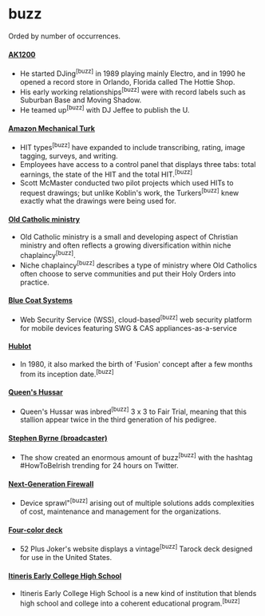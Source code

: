 #  buzz
Orded by number of occurrences.

#### <a href="https://en.wikipedia.org/wiki/AK1200">AK1200</a>
- He started DJing<sup>[buzz]</sup> in 1989 playing mainly Electro, and in 1990 he opened a record store in Orlando, Florida called The Hottie Shop.
- His early working relationships<sup>[buzz]</sup> were with record labels such as Suburban Base and Moving Shadow.
- He teamed up<sup>[buzz]</sup> with DJ Jeffee to publish the U.

#### <a href="https://en.wikipedia.org/wiki/Amazon_Mechanical_Turk">Amazon Mechanical Turk</a>
- HIT types<sup>[buzz]</sup> have expanded to include transcribing, rating, image tagging, surveys, and writing.
- Employees have access to a control panel that displays three tabs: total earnings, the state of the HIT and the total HIT.<sup>[buzz]</sup>
- Scott McMaster conducted two pilot projects which used HITs to request drawings; but unlike Koblin's work, the Turkers<sup>[buzz]</sup> knew exactly what the drawings were being used for.

#### <a href="https://en.wikipedia.org/wiki/Old_Catholic_ministry">Old Catholic ministry</a>
- Old Catholic ministry is a small and developing aspect of Christian ministry and often reflects a growing diversification within niche chaplaincy<sup>[buzz]</sup>.
- Niche chaplaincy<sup>[buzz]</sup> describes a type of ministry where Old Catholics often choose to serve communities and put their Holy Orders into practice.

#### <a href="https://en.wikipedia.org/wiki/Blue_Coat_Systems">Blue Coat Systems</a>
- Web Security Service (WSS), cloud-based<sup>[buzz]</sup> web security platform for mobile devices featuring SWG &amp; CAS appliances-as-a-service

#### <a href="https://en.wikipedia.org/wiki/Hublot">Hublot</a>
- In 1980, it also marked the birth of 'Fusion' concept after a few months from its inception date.<sup>[buzz]</sup>

#### <a href="https://en.wikipedia.org/wiki/Queen's_Hussar">Queen's Hussar</a>
- Queen's Hussar was inbred<sup>[buzz]</sup> 3 x 3 to Fair Trial, meaning that this stallion appear twice in the third generation of his pedigree.

#### <a href="https://en.wikipedia.org/wiki/Stephen_Byrne_(broadcaster)">Stephen Byrne (broadcaster)</a>
- The show created an enormous amount of buzz<sup>[buzz]</sup> with the hashtag #HowToBeIrish trending for 24 hours on Twitter.

#### <a href="https://en.wikipedia.org/wiki/Next-Generation_Firewall">Next-Generation Firewall</a>
- Device sprawl"<sup>[buzz]</sup> arising out of multiple solutions adds complexities of cost, maintenance and management for the organizations.

#### <a href="https://en.wikipedia.org/wiki/Four-color_deck">Four-color deck</a>
- 52 Plus Joker's website displays a vintage<sup>[buzz]</sup> Tarock deck designed for use in the United States.

#### <a href="https://en.wikipedia.org/wiki/Itineris_Early_College_High_School">Itineris Early College High School</a>
- Itineris Early College High School is a new kind of institution that blends high school and college into a coherent educational program.<sup>[buzz]</sup>
